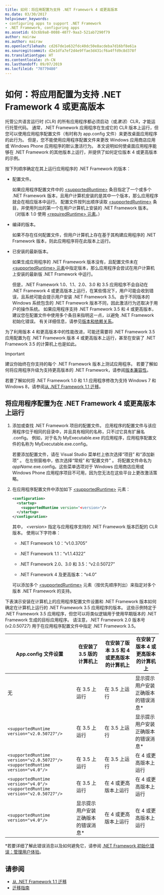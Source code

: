 ```yaml
---
title: 如何：将应用配置为支持 .NET Framework 4 或更高版本
ms.date: 03/30/2017
helpviewer_keywords:
- configuring apps to support .NET Framework
- .NET Framework, configuring apps
ms.assetid: 63c6b9a8-0088-4077-9aa3-521ab7290f79
author: mairaw
ms.author: mairaw
ms.openlocfilehash: cd267de1e632fdc40dc50e8acdeba7d16bf8e61a
ms.sourcegitcommit: d2e1dfa7ef2d4e9ffae3d431cf6a4ffd9c8d378f
ms.translationtype: HT
ms.contentlocale: zh-CN
ms.lasthandoff: 09/07/2019
ms.locfileid: "70779480"
---
```

# <a name="how-to-configure-an-app-to-support-net-framework-4-or-later-versions"></a>如何：将应用配置为支持 .NET Framework 4 或更高版本

托管公共语言运行时 (CLR) 的所有应用程序都必须启动（或*激活*）CLR，才能运行托管代码。 通常，.NET Framework 应用程序在生成它的 CLR 版本上运行，但您可以使用应用程序配置文件（有时称为 app.config 文件）来更改桌面应用程序的此行为。 但是，您不能使用应用程序配置文件来更改 Windows 应用商店应用或 Windows Phone 应用程序的默认激活行为。 本文说明如何使桌面应用程序能够在 .NET Framework 的其他版本上运行，并提供了如何定位版本 4 或更高版本的示例。

 按下列顺序确定在其上运行应用程序的 .NET Framework 的版本：

- 配置文件。

     如果应用程序配置文件中的 [\<supportedRuntime>](../configure-apps/file-schema/startup/supportedruntime-element.md) 条目指定了一个或多个 .NET Framework 版本，且用户计算机安装的是其中一个版本，那么应用程序就会在相应版本中运行。 配置文件按列出顺序读取 [\<supportedRuntime>](../configure-apps/file-schema/startup/supportedruntime-element.md) 条目，并使用列出的第一个在用户计算机上安装的 .NET Framework 版本。 （对版本 1.0 使用 [\<requiredRuntime> 元素](../configure-apps/file-schema/startup/requiredruntime-element.md)。）

- 编译的版本。

     如果不存在任何配置文件，但用户计算机上存在基于其构建应用程序的 .NET Framework 版本，则此应用程序将在此版本上运行。

- 已安装的最新版本。

     如果生成应用程序的 .NET Framework 版本没有，且配置文件未在 [\<supportedRuntime> 元素](../configure-apps/file-schema/startup/supportedruntime-element.md)中指定版本，那么应用程序会尝试在用户计算机上安装的最新版 .NET Framework 中运行。

     但是，.NET Framework 1.0、1.1、2.0、3.0 和 3.5 应用程序不会自动在 .NET Framework 4 或更高版本上运行，在某些情况下，用户可能会收到错误，且系统可能会提示用户安装 .NET Framework 3.5。 由于不同版本的 Windows 系统包含的 .NET Framework 版本不同，因此激活行为还取决于用户的操作系统。 如果应用程序支持 .NET Framework 3.5 和 4 或更高版本，建议您在配置文件中使用多个条目来指明这一点，以避免 .NET Framework 初始化错误。 有关详细信息，请参见[版本和依赖关系](versions-and-dependencies.md)。

 为了利用版本 4 和更高版本中的性能改进，可能还需要将 .NET Framework 3.5 应用配置为在 .NET Framework 版本 4 或更高版本上运行，甚至在安装了 .NET Framework 3.5 的计算机上也是如此。

> [!IMPORTANT]
> 建议你始终在你支持的每个 .NET Framework 版本上测试应用程序。 若要了解如何将应用程序升级为支持更高版本的 .NET Framework，请参阅[版本兼容性](version-compatibility.md)。

 若要了解如何将 .NET Framework 1.0 和 1.1 应用程序修改为支持 Windows 7 和 Windows 8，请参阅[从 .NET Framework 1.1 迁移](migrating-from-the-net-framework-1-1.md)。

## <a name="to-configure-your-app-to-run-on-the-net-framework-4-or-later-versions"></a>将应用程序配置为在 .NET Framework 4 或更高版本上运行

1. 添加或查找 .NET Framework 项目的配置文件。 应用程序的配置文件与该应用程序位于相同的目录中，并且具有相同的名称，只不过它具有扩展名 .config。 例如，对于名为 MyExecutable.exe 的应用程序，应用程序配置文件的名称为 MyExecutable.exe.config。

     若要添加配置文件，请在 Visual Studio 菜单栏上依次选择“项目”  和“添加新项”  。 在左侧窗格中，依次选择“常规”  和“配置文件”  。 将配置文件命名为 *appName*.exe.config。这些菜单选项对于 Windows 应用商店应用或 Windows Phone 应用程序项目不可用，因为您无法在这些平台上更改激活策略。

2. 在应用程序配置文件中添加如下 [\<supportedRuntime>](../configure-apps/file-schema/startup/supportedruntime-element.md) 元素：

    ```xml
    <configuration>
      <startup>
        <supportedRuntime version="<version>"/>
      </startup>
    </configuration>
    ```

     其中， *\<version>* 指定与应用程序支持的 .NET Framework 版本匹配的 CLR 版本。 使用以下字符串：

    - .NET Framework 1.0：“v1.0.3705”

    - .NET Framework 1.1：“v1.1.4322”

    - .NET Framework 2.0、3.0 和 3.5：“v2.0.50727”

    - .NET Framework 4 及更高版本：“v4.0”

     可以添加多个 [\<supportedRuntime>](../configure-apps/file-schema/startup/supportedruntime-element.md) 元素（按优先顺序列出）来指定对多个版本 .NET Framework 的支持。

 下表演示安装在计算机上的应用程序配置文件设置和 .NET Framework 版本如何确定在计算机上运行的 .NET Framework 3.5 应用程序的版本。 这些示例特定于 .NET Framework 3.5 应用程序，但您可以将类似逻辑用于使用早期版本的 .NET Framework 生成的目标应用程序。 请注意，.NET Framework 2.0 版本号 (v2.0.50727) 用于在应用程序配置文件中指定 .NET Framework 3.5。

|App.config 文件设置|在安装了 3.5 版的计算机上|在安装了版本 3.5 和 4 或更高版本的计算机上|在安装了版本 4 或更高版本的计算机上|
|-|-|-|-|
|无|在 3.5 上运行|在 3.5 上运行|显示提示用户安装正确版本的错误消息*|
|`<supportedRuntime version="v2.0.50727"/>`|在 3.5 上运行|在 3.5 上运行|显示提示用户安装正确版本的错误消息*|
|`<supportedRuntime version="v2.0.50727"/>` <br /> `<supportedRuntime version="v4.0"/>`|在 3.5 上运行|在 3.5 上运行|在 4 或更高版本上运行|
|`<supportedRuntime version="v4.0"/>` <br /> `<supportedRuntime version="v2.0.50727"/>`|在 3.5 上运行|在 4 或更高版本上运行|在 4 或更高版本上运行|
|`<supportedRuntime version="v4.0"/>`|显示提示用户安装正确版本的错误消息*|在 4 或更高版本上运行|在 4 或更高版本上运行|

 \*若要详细了解此错误消息以及如何避免它，请参阅 [.NET Framework 初始化错误：管理用户体验](../deployment/initialization-errors-managing-the-user-experience.md)。

## <a name="see-also"></a>请参阅

- [从 .NET Framework 1.1 迁移](migrating-from-the-net-framework-1-1.md)
- [迁移指南](index.md)
